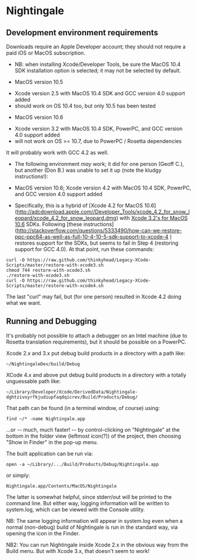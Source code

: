 Nightingale
===========

Development environment requirements
------------------------------------
Downloads require an Apple Developer account; they should not require a paid iOS or MacOS subscription.
 - NB: when installing Xcode/Developer Tools, be sure the MacOS 10.4 SDK installation option is selected; it may not be selected by default.

* MacOS version 10.5
 - Xcode version 2.5 with MacOS 10.4 SDK and GCC version 4.0 support added
 - should work on OS 10.4 too, but only 10.5 has been tested

* MacOS version 10.6
 - Xcode version 3.2 with MacOS 10.4 SDK, PowerPC, and GCC version 4.0 support added
 - will not work on OS >= 10.7, due to PowerPC / Rosetta dependencies

It will probably work with GCC 4.2 as well.

* The following environment _may_ work; it did for one person (Geoff C.), but another (Don B.) was unable to set it up (note the kludgy instructions!):

* MacOS version 10.6; Xcode version 4.2 with MacOS 10.4 SDK, PowerPC, and GCC version 4.0 support added 
 - Specifically, this is a hybrid of [Xcode 4.2 for MacOS 10.6] (http://adcdownload.apple.com//Developer_Tools/xcode_4.2_for_snow_leopard/xcode_4.2_for_snow_leopard.dmg)
 with [Xcode 3.2's for MacOS 10.6](http://adcdownload.apple.com//Developer_Tools/xcode_3.2.6_and_ios_sdk_4.3__final/xcode_3.2.6_and_ios_sdk_4.3.dmg) SDKs.
 Following [these instructions] (http://stackoverflow.com/questions/5333490/how-can-we-restore-ppc-ppc64-as-well-as-full-10-4-10-5-sdk-support-to-xcode-4
) restores support for the SDKs, but seems to fail in Step 4 (restoring support for GCC 4.0). At that point, run these commands:

```
curl -O https://raw.github.com/thinkyhead/Legacy-XCode-Scripts/master/restore-with-xcode3.sh
chmod 744 restore-with-xcode3.sh
./restore-with-xcode3.sh
curl -O https://raw.github.com/thinkyhead/Legacy-XCode-Scripts/master/restore-with-xcode4.sh
```

The last "curl" may fail, but (for one person) resulted in Xcode 4.2 doing what we want.


Running and Debugging
---------------------
It's probably not possible to attach a debugger on an Intel machine (due to Rosetta translation requirements), but it should be possible on a PowerPC.

Xcode 2.x and 3.x put debug build products in a directory with a path like:

`~/NightingaleDev/build/Debug`

XCode 4.x and above put debug build products in a directory with a totally unguessable path like:

`~/Library/Developer/Xcode/DerivedData/Nightingale-dghtzivoyrfkjudiupfaqdqicrev/Build/Products/Debug/`

That path can be found (in a terminal window, of course) using:

`find ~/* -name Nightingale.app`

...or -- much, much faster! -- by control-clicking on "Nightingale" at the bottom in the folder view (leftmost icon(?)) of the project, then choosing "Show in Finder" in the pop-up menu.

The built application can be run via:

`open -a ~/Library/.../Build/Products/Debug/Nightingale.app`

or simply:

`Nightingale.app/Contents/MacOS/Nightingale`

The latter is somewhat helpful, since stderr/out will be printed to the command line. But either way, logging information will be written to system.log, which can be viewed with the Console utility.

NB: The same logging information will appear in system.log even when a normal (non-debug) build of Nightingale is run in the standard way, via opening the icon in the Finder.

NB2: You can run Nightingale inside Xcode 2.x in the obvious way from the Build menu. But with Xcode 3.x, that doesn't seem to work! 
